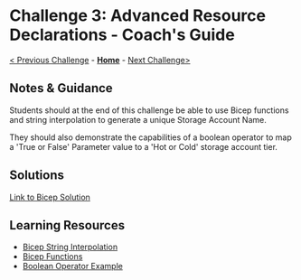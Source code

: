 # Challenge 3: Advanced Resource Declarations - Coach's Guide

[< Previous Challenge](./Solution-02.md) - **[Home](./README.md)** - [Next Challenge>](./Solution-04.md)

## Notes & Guidance

Students should at the end of this challenge be able to use Bicep functions and string interpolation to generate a unique Storage Account Name.

They should also demonstrate the capabilities of a boolean operator to map a 'True or False' Parameter value to a 'Hot or Cold' storage account tier.

## Solutions 
[Link to Bicep Solution](./Solutions/Solution-03.bicep)

## Learning Resources
- [Bicep String Interpolation](https://docs.microsoft.com/en-us/azure/azure-resource-manager/bicep/bicep-functions-string#concat)
- [Bicep Functions](https://docs.microsoft.com/en-us/azure/azure-resource-manager/bicep/bicep-functions-resource)
- [Boolean Operator Example](https://docs.microsoft.com/en-us/azure/azure-resource-manager/bicep/operators-logical#example-4)


